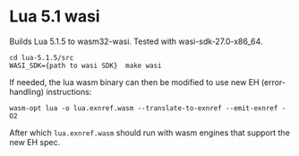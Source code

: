 # Lua 5.1 wasi

Builds Lua 5.1.5 to wasm32-wasi. Tested with wasi-sdk-27.0-x86_64.

```
cd lua-5.1.5/src
WASI_SDK={path to wasi SDK}  make wasi
```

If needed, the lua wasm binary can then be modified to use new EH
(error-handling) instructions:

```
wasm-opt lua -o lua.exnref.wasm --translate-to-exnref --emit-exnref -O2
```

After which `lua.exnref.wasm` should run with wasm engines that support the new
EH spec.
